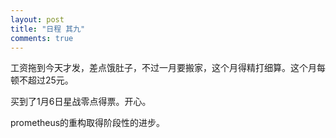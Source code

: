 ```yaml
---
layout: post
title: "日程 其九"
comments: true
---
```


工资拖到今天才发，差点饿肚子，不过一月要搬家，这个月得精打细算。这个月每顿不超过25元。

买到了1月6日星战零点得票。开心。

prometheus的重构取得阶段性的进步。